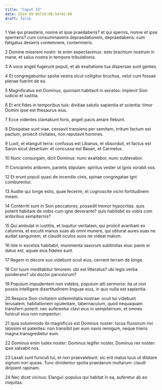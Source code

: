 ```yaml
---
title: "Caput 33"
date: 2024-09-06T20:00:54+02:00
draft: false
---
```



1 Vae qui praedaris, nonne et ipse praedaberis? et qui spernis, nonne et ipse sperneris? cum consummaveris depraedationem, depraedaberis: cum fatigatus desieris contemnere, contemneris.

2 Domine miserere nostri: te enim expectavimus: esto brachium nostrum in mane, et salus nostra in tempore tribulationis.

3 A voce angeli fugerunt populi, et ab exaltatione tua dispersae sunt gentes.

4 Et congregabuntur spolia vestra sicut colligitur bruchus, velut cum fossae plenae fuerint de eo.

5 Magnificatus est Dominus, quoniam habitavit in excelso: implevit Sion iudicio et iustitia.

6 Et erit fides in temporibus tuis: divitiae salutis sapientia et scientia: timor Domini ipse est thesaurus eius.

7 Ecce videntes clamabunt foris, angeli pacis amare flebunt.

8 Dissipatae sunt viae, cessavit transiens per semitam, irritum factum est pactum, proiecit civitates, non reputavit homines.

9 Luxit, et elanguit terra: confusus est Libanus, et obsorduit, et factus est Saron sicut desertum: et concussa est Basan, et Carmelus.

10 Nunc consurgam, dicit Dominus: nunc exaltabor, nunc sublevabor.

11 Concipietis ardorem, parietis stipulam: spiritus vester ut ignis vorabit vos.

12 Et erunt populi quasi de incendio cinis, spinae congregatae igni comburentur.

13 Audite qui longe estis, quae fecerim, et cognoscite vicini fortitudinem meam.

14 Conterriti sunt in Sion peccatores, possedit tremor hypocritas. quis poterit habitare de vobis cum igne devorante? quis habitabit ex vobis cum ardoribus sempiternis?

15 Qui ambulat in iustitiis, et loquitur veritatem, qui proiicit avaritiam ex calumnia, et excutit manus suas ab omni munere, qui obturat aures suas ne audiat sanguinem, et claudit oculos suos ne videat malum.

16 Iste in excelsis habitabit, munimenta saxorum sublimitas eius: panis ei datus est, aquae eius fideles sunt.

17 Regem in decore suo videbunt oculi eius, cernent terram de longe.

18 Cor tuum meditabitur timorem: ubi est litteratus? ubi legis verba ponderans? ubi doctor parvulorum?

19 Populum impudentem non videbis, populum alti sermonis: ita ut non possis intelligere disertitudinem linguae eius, in quo nulla est sapientia.

20 Respice Sion civitatem sollemnitatis nostrae: oculi tui videbunt Ierusalem, habitationem opulentam, tabernaculum, quod nequaquam transferri poterit: nec auferentur clavi eius in sempiternum, et omnes funiculi eius non rumpentur:

21 quia solummodo ibi magnificus est Dominus noster: locus fluviorum rivi latissimi et patentes: non transibit per eum navis remigum, neque trieris magna transgredietur eum.

22 Dominus enim iudex noster: Dominus legifer noster, Dominus rex noster: ipse salvabit nos.

23 Laxati sunt funiculi tui, et non praevalebunt: sic erit malus tuus ut dilatare signum non queas. Tunc dividentur spolia praedarum multarum: claudi diripient rapinam.

24 Nec dicet vicinus: Elangui: populus qui habitat in ea, auferetur ab eo iniquitas.

